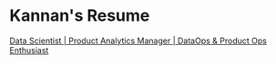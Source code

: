 # Kannan's Resume

<a href="https://github.com/kannan-d/Resume/blob/main/Kannan_Resume.pdf">Data Scientist | Product Analytics Manager | DataOps &amp; Product Ops Enthusiast</a>
